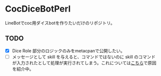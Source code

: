# CocDiceBotPerl
LineBotでcoc用ダイスbotを作りたいだけのリポジトリ。

## TODO
- [x] Dice Role 部分のロジックのみをmetacpanで公開したい。
- [ ] メッセージとして skill を与えると、コマンドではないのに skill のコマンドが入力されたとして処理が実行されてしまう。これについては[こちら](http://blog.esterfreesia.com/2021/02/24/perl%E3%81%AE%E5%88%86%E3%81%8B%E3%82%89%E3%81%AA%E3%81%84%E3%81%93%E3%81%A8%E3%83%A1%E3%83%A2/)で原因を紹介中。
